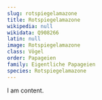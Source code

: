 ```yaml
---
slug: rotspiegelamazone
title: Rotspiegelamazone
wikipedia: null
wikidata: Q908266
latin: null
image: Rotspiegelamazone
class: Vögel
order: Papageien
family: Eigentliche Papageien
species: Rotspiegelamazone
---
```


I am content.
